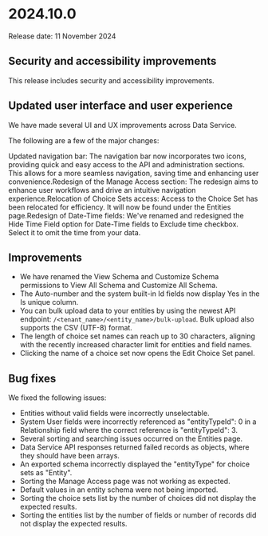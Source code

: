 ﻿# 2024.10.0

Release date: 11 November 2024

## Security and accessibility improvements

This release includes security and accessibility improvements.


## Updated user interface and user experience

We have made several UI and UX improvements across Data Service.

The following are a few of the major changes:

Updated navigation bar: The navigation bar now incorporates two icons, providing quick and easy access to the API and administration sections. This allows for a more seamless navigation, saving time and enhancing user convenience.Redesign of the Manage Access section: The redesign aims to enhance user workflows and drive an intuitive navigation experience.Relocation of Choice Sets access: Access to the Choice Set has been relocated for efficiency. It will now be found under the Entities page.Redesign of Date-Time fields: We've renamed and redesigned the Hide Time Field option for Date-Time fields to Exclude time checkbox. Select it to omit the time from your data.


## Improvements 

* We have renamed the View Schema and Customize Schema permissions to View All Schema and Customize All Schema.
* The Auto-number and the system built-in Id fields now display Yes in the Is unique column.
* You can bulk upload data to your entities by using the newest API endpoint: `/<tenant_name>/<entity_name>/bulk-upload`. Bulk upload also supports the CSV (UTF-8) format.
* The length of choice set names can reach up to 30 characters, aligning with the recently increased character limit for entities and field names.
* Clicking the name of a choice set now opens the Edit Choice Set panel.


## Bug fixes

We fixed the following issues:

* Entities without valid fields were incorrectly unselectable.
* System User fields were incorrectly referenced as "entityTypeId": 0 in a Relationship field where the correct reference is "entityTypeId": 3.
* Several sorting and searching issues occurred on the Entities page.
* Data Service API responses returned failed records as objects, where they should have been arrays.
* An exported schema incorrectly displayed the "entityType" for choice sets as "Entity".
* Sorting the Manage Access page was not working as expected.
* Default values in an entity schema were not being imported.
* Sorting the choice sets list by the number of choices did not display the expected results.
* Sorting the entities list by the number of fields or number of records did not display the expected results.

